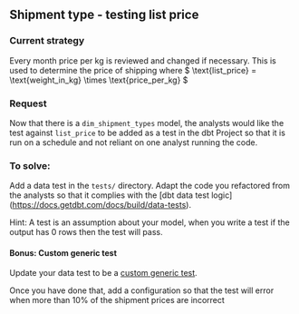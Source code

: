 ## Shipment type - testing list price

### Current strategy

Every month price per kg is reviewed and changed if necessary. This is used to determine the price of shipping 
where $ \text{list\_price} = \text{weight\_in\_kg} \times \text{price\_per\_kg} $

### Request

Now that there is a `dim_shipment_types` model, the analysts would like the test against `list_price` to be added as a test in the dbt Project so that it
is run on a schedule and not reliant on one analyst running the code.

### To solve:

Add a data test in the `tests/` directory. Adapt the code you refactored from the analysts so that it complies with the 
[dbt data test logic] (https://docs.getdbt.com/docs/build/data-tests).

Hint: A test is an assumption about your model, when you write a test if the output has 0 rows then the test will pass.

#### Bonus: Custom generic test

Update your data test to be a [custom generic test](https://docs.getdbt.com/best-practices/writing-custom-generic-tests).

Once you have done that, add a configuration so that the test will error when more than 10% of the shipment prices are incorrect 
